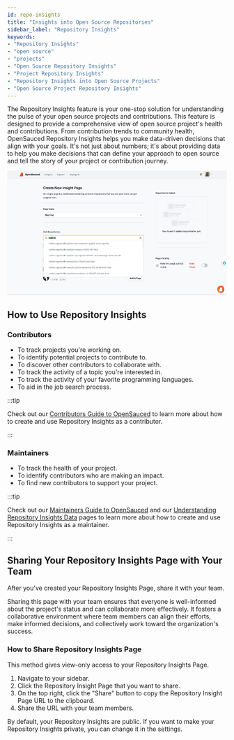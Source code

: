 ```yaml
---
id: repo-insights
title: "Insights into Open Source Repositories"
sidebar_label: "Repository Insights"
keywords: 
- "Repository Insights" 
- "open source" 
- "projects" 
- "Open Source Repository Insights" 
- "Project Repository Insights" 
- "Repository Insights into Open Source Projects" 
- "Open Source Project Repository Insights" 
---
```


The Repository Insights feature is your one-stop solution for understanding the pulse of your open source projects and contributions. This feature is designed to provide a comprehensive view of open source project's health and contributions. From contribution trends to community health, OpenSauced Repository Insights helps you make data-driven decisions that align with your goals. It's not just about numbers; it's about providing data to help you make decisions that can define your approach to open source and tell the story of your project or contribution journey. 

![insight-pages-demo](../../static/gif/insight-page-demo.gif)

## How to Use Repository Insights

### Contributors

- To track projects you're working on.
- To identify potential projects to contribute to.
- To discover other contributors to collaborate with.
- To track the activity of a topic you're interested in.
- To track the activity of your favorite programming languages.
- To aid in the job search process.

:::tip

Check out our [Contributors Guide to OpenSauced](../contributors/contributors-guide.md#repository-insights-connecting-your-repositories) to learn more about how to create and use Repository Insights as a contributor.

:::

### Maintainers

- To track the health of your project.
- To identify contributors who are making an impact.
- To find new contributors to support your project.

:::tip

Check out our [Maintainers Guide to OpenSauced](../maintainers/maintainers-guide.md) and our [Understanding Repository Insights Data](../maintainers/understanding-repo-insights.md) pages to learn more about how to create and use Repository Insights as a maintainer.

:::

## Sharing Your Repository Insights Page with Your Team

After you've created your Repository Insights Page, share it with your team.

Sharing this page with your team ensures that everyone is well-informed about the project's status and can collaborate more effectively. It fosters a collaborative environment where team members can align their efforts, make informed decisions, and collectively work toward the organization's success.

### How to Share Repository Insights Page

This method gives view-only access to your Repository Insights Page.

1. Navigate to your sidebar.
2. Click the Repository Insight Page that you want to share.
3. On the top right, click the "Share" button to copy the Repository Insight Page URL to the clipboard.
4. Share the URL with your team members.

By default, your Repository Insights are public. If you want to make your Repository Insights private, you can change it in the settings.